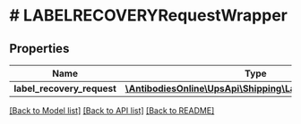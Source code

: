 # # LABELRECOVERYRequestWrapper

## Properties

Name | Type | Description | Notes
------------ | ------------- | ------------- | -------------
**label_recovery_request** | [**\AntibodiesOnline\UpsApi\Shipping\LabelRecoveryRequest**](LabelRecoveryRequest.md) |  |

[[Back to Model list]](../../README.md#models) [[Back to API list]](../../README.md#endpoints) [[Back to README]](../../README.md)
